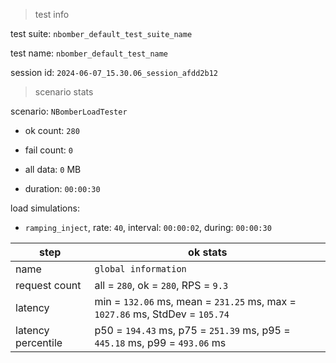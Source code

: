 > test info

test suite: `nbomber_default_test_suite_name`

test name: `nbomber_default_test_name`

session id: `2024-06-07_15.30.06_session_afdd2b12`

> scenario stats

scenario: `NBomberLoadTester`

  - ok count: `280`

  - fail count: `0`

  - all data: `0` MB

  - duration: `00:00:30`

load simulations:

  - `ramping_inject`, rate: `40`, interval: `00:00:02`, during: `00:00:30`

|step|ok stats|
|---|---|
|name|`global information`|
|request count|all = `280`, ok = `280`, RPS = `9.3`|
|latency|min = `132.06` ms, mean = `231.25` ms, max = `1027.86` ms, StdDev = `105.74`|
|latency percentile|p50 = `194.43` ms, p75 = `251.39` ms, p95 = `445.18` ms, p99 = `493.06` ms|




